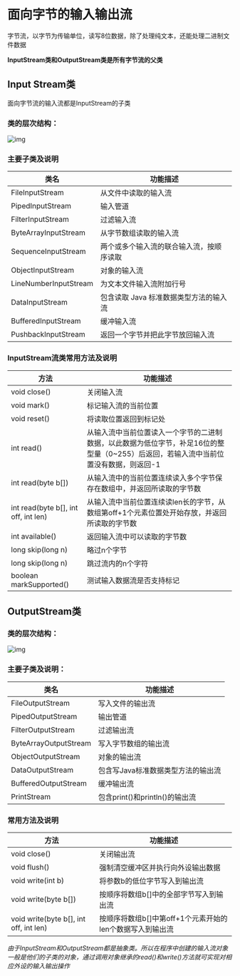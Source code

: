# 面向字节的输入输出流

字节流，以字节为传输单位，读写8位数据，除了处理纯文本，还能处理二进制文件数据

**InputStream类和OutputStream类是所有字节流的父类**

## Input Stream类

面向字节流的输入流都是InputStream的子类

### 类的层次结构：

![img](http://www.weixueyuan.net/uploads/allimg/130222/8-1302222326024a.png)

### 主要子类及说明

| 类名                  | 功能描述                                 |
| --------------------- | ---------------------------------------- |
| FileInputStream       | 从文件中读取的输入流                     |
| PipedInputStream      | 输入管道                                 |
| FilterInputStream     | 过滤输入流                               |
| ByteArrayInputStream  | 从字节数组读取的输入流                   |
| SequenceInputStream   | 两个或多个输入流的联合输入流，按顺序读取 |
| ObjectInputStream     | 对象的输入流                             |
| LineNumberInputStream | 为文本文件输入流附加行号                 |
| DataInputStream       | 包含读取 Java 标准数据类型方法的输入流   |
| BufferedInputStream   | 缓冲输入流                               |
| PushbackInputStream   | 返回一个字节并把此字节放回输入流         |

### InputStream流类常用方法及说明

| 方法                                 | 功能描述                                                     |
| ------------------------------------ | ------------------------------------------------------------ |
| void close()                         | 关闭输入流                                                   |
| void mark()                          | 标记输入流的当前位置                                         |
| void reset()                         | 将读取位置返回到标记处                                       |
| int read()                           | 从输入流中当前位置读入一个字节的二进制数据，以此数据为低位字节，补足16位的整型量（0~255）后返回，若输入流中当前位置没有数据，则返回-1 |
| int read(byte b[])                   | 从输入流中的当前位置连续读入多个字节保存在数组中，并返回所读取的字节数 |
| int read(byte b[], int off, int len) | 从输入流中当前位置连续读len长的字节，从数组第off+1个元素位置处开始存放，并返回所读取的字节数 |
| int available()                      | 返回输入流中可以读取的字节数                                 |
| long skip(long n)                    | 略过n个字节                                                  |
| long skip(long n)                    | 跳过流内的n个字符                                            |
| boolean markSupported()              | 测试输入数据流是否支持标记                                   |

## OutputStream类

### 类的层次结构：

![img](http://www.weixueyuan.net/uploads/allimg/130222/8-1302222312562N.jpg)

### 主要子类及说明：

| 类名                  | 功能描述                           |
| --------------------- | ---------------------------------- |
| FileOutputStream      | 写入文件的输出流                   |
| PipedOutputStream     | 输出管道                           |
| FilterOutputStream    | 过滤输出流                         |
| ByteArrayOutputStream | 写入字节数组的输出流               |
| ObjectOutputStream    | 对象的输出流                       |
| DataOutputStream      | 包含写Java标准数据类型方法的输出流 |
| BufferedOutputStream  | 缓冲输出流                         |
| PrintStream           | 包含print()和println()的输出流     |

### 常用方法及说明

| 方法                                   | 功能描述                                                  |
| -------------------------------------- | --------------------------------------------------------- |
| void close()                           | 关闭输出流                                                |
| void flush()                           | 强制清空缓冲区并执行向外设输出数据                        |
| void write(int b)                      | 将参数b的低位字节写入到输出流                             |
| void write(byte b[])                   | 按顺序将数组b[]中的全部字节写入到输出流                   |
| void write(byte b[], int off, int len) | 按顺序将数组b[]中第off+1个元素开始的len个数据写入到输出流 |

*由于InputStream和OutputStream都是抽象类。所以在程序中创建的输入流对象一般是他们的子类的对象，通过调用对象继承的read()和write()方法就可实现对相应外设的输入输出操作*

